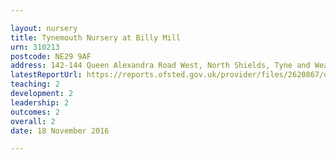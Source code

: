 ```yaml
---

layout: nursery
title: Tynemouth Nursery at Billy Mill
urn: 310213
postcode: NE29 9AF
address: 142-144 Queen Alexandra Road West, North Shields, Tyne and Wear, NE29 9AF
latestReportUrl: https://reports.ofsted.gov.uk/provider/files/2620867/urn/310213.pdf
teaching: 2
development: 2
leadership: 2
outcomes: 2
overall: 2
date: 18 November 2016

---
```

